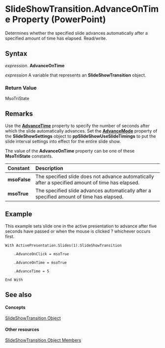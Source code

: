 
# SlideShowTransition.AdvanceOnTime Property (PowerPoint)

Determines whether the specified slide advances automatically after a specified amount of time has elapsed. Read/write.


## Syntax

 _expression_. **AdvanceOnTime**

 _expression_ A variable that represents an **SlideShowTransition** object.


### Return Value

MsoTriState


## Remarks

Use the  **[AdvanceTime](79a120d2-5777-5eaa-a522-36e7d3bd539a.md)** property to specify the number of seconds after which the slide automatically advances. Set the **[AdvanceMode](0fc398c3-b7e6-5301-a19d-381d8ff35155.md)** property of the **SlideShowSettings** object to **ppSlideShowUseSlideTimings** to put the slide interval settings into effect for the entire slide show.

The value of the  **AdvanceOnTime** property can be one of these **MsoTriState** constants.



|**Constant**|**Description**|
|:-----|:-----|
|**msoFalse**|The specified slide does not advance automatically after a specified amount of time has elapsed. |
|**msoTrue**| The specified slide advances automatically after a specified amount of time has elapsed.|

## Example

This example sets slide one in the active presentation to advance after five seconds have passed or when the mouse is clicked ? whichever occurs first.


```
With ActivePresentation.Slides(1).SlideShowTransition

    .AdvanceOnClick = msoTrue

    .AdvanceOnTime = msoTrue

    .AdvanceTime = 5

End With
```


## See also


#### Concepts


[SlideShowTransition Object](60707d0d-62a8-0366-c22f-c5c5635fd762.md)
#### Other resources


[SlideShowTransition Object Members](38c7de3f-ed1d-c01b-8b64-e60475c9ad2a.md)
